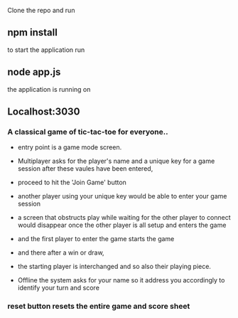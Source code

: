 Clone the repo and run
## npm install

to start the application run

## node app.js

the application is running on

## Localhost:3030
 
### A classical game of tic-tac-toe for everyone..

- entry point is a game mode screen. 
- Multiplayer asks for the player's name and a unique key for a game session after these vaules have been entered, 
- proceed to hit the 'Join Game' button 
- another player using your unique key would be able to enter your game session 
- a screen that obstructs play while waiting for the other player to connect would disappear once the other player is all setup and enters the game 
- and the first player to enter the game starts the game 
- and there after a win or draw, 
- the starting player is interchanged and so also their playing piece.

- Offline the system asks for your name so it address you accordingly to identify your turn and score

### reset button resets the entire game and score sheet